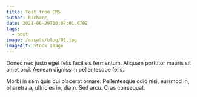 ```yaml
---
title: Test from CMS
author: Richarc
date: 2021-06-29T10:07:01.070Z
tags:
  - post
image: /assets/blog/01.jpg
imageAlt: Stock Image
---
```

<!--StartFragment-->

Donec nec justo eget felis facilisis fermentum. Aliquam porttitor mauris sit amet orci. Aenean dignissim pellentesque felis.

Morbi in sem quis dui placerat ornare. Pellentesque odio nisi, euismod in, pharetra a, ultricies in, diam. Sed arcu. Cras consequat.

<!--EndFragment-->